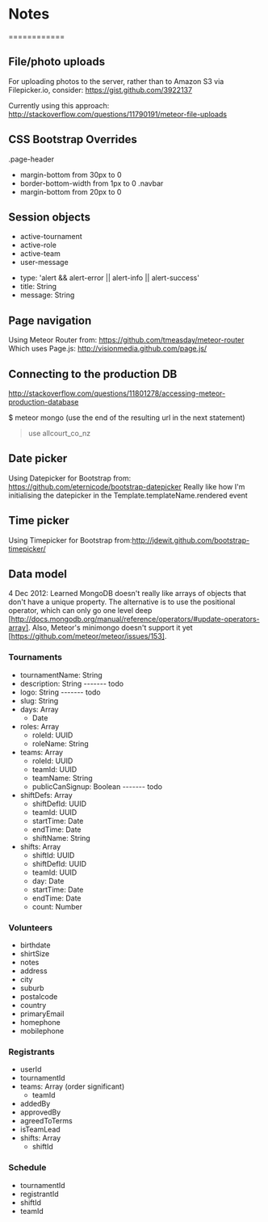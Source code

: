 # Notes
============

## File/photo uploads

For uploading photos to the server, rather than to Amazon S3 via Filepicker.io, consider: https://gist.github.com/3922137

Currently using this approach: http://stackoverflow.com/questions/11790191/meteor-file-uploads


## CSS Bootstrap Overrides

.page-header
 - margin-bottom from 30px to 0
 - border-bottom-width from 1px to 0
.navbar
 - margin-bottom from 20px to 0


## Session objects

* active-tournament
* active-role
* active-team
* user-message
 - type: 'alert && alert-error || alert-info || alert-success'
 - title: String
 - message: String


## Page navigation

Using Meteor Router from: https://github.com/tmeasday/meteor-router
Which uses Page.js: http://visionmedia.github.com/page.js/


## Connecting to the production DB
http://stackoverflow.com/questions/11801278/accessing-meteor-production-database

$ meteor mongo 
(use the end of the resulting url in the next statement)
> use allcourt_co_nz


## Date picker

Using Datepicker for Bootstrap from: https://github.com/eternicode/bootstrap-datepicker
Really like how I'm initialising the datepicker in the Template.templateName.rendered event


## Time picker

Using Timepicker for Bootstrap from:http://jdewit.github.com/bootstrap-timepicker/


## Data model

4 Dec 2012: Learned MongoDB doesn't really like arrays of objects that don't have a unique property. The alternative is to use the positional operator, which can only go one level deep [http://docs.mongodb.org/manual/reference/operators/#update-operators-array]. Also, Meteor's minimongo doesn't support it yet [https://github.com/meteor/meteor/issues/153]. 

### Tournaments 
- tournamentName: String
- description: String   ------- todo
- logo: String          ------- todo
- slug: String
- days: Array
  - Date
- roles: Array
  - roleId: UUID
  - roleName: String
- teams: Array
  - roleId: UUID
  - teamId: UUID
  - teamName: String
  - publicCanSignup: Boolean ------- todo
- shiftDefs: Array
  - shiftDefId: UUID
  - teamId: UUID
  - startTime: Date
  - endTime: Date
  - shiftName: String
- shifts: Array
  - shiftId: UUID
  - shiftDefId: UUID
  - teamId: UUID
  - day: Date
  - startTime: Date
  - endTime: Date
  - count: Number

### Volunteers 
- birthdate
- shirtSize
- notes
- address
- city
- suburb
- postalcode
- country
- primaryEmail
- homephone
- mobilephone

### Registrants
- userId
- tournamentId
- teams: Array (order significant)
  - teamId
- addedBy
- approvedBy
- agreedToTerms
- isTeamLead
- shifts: Array
  - shiftId

### Schedule
- tournamentId
- registrantId
- shiftId
- teamId



  